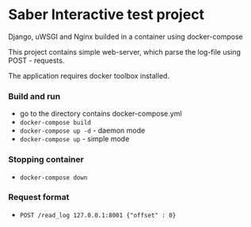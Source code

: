 # Saber Interactive test project 

Django, uWSGI and Nginx builded in a container using docker-compose

This project contains simple web-server, which parse the log-file using POST - requests. 

The application requires docker toolbox installed.

### Build and run
* go to the directory contains docker-compose.yml
* `docker-compose build`
* `docker-compose up -d` - daemon mode
* `docker-compose up`    - simple mode

### Stopping container
* `docker-compose down`

### Request format
* `POST /read_log 127.0.0.1:8001 {"offset" : 0}`
